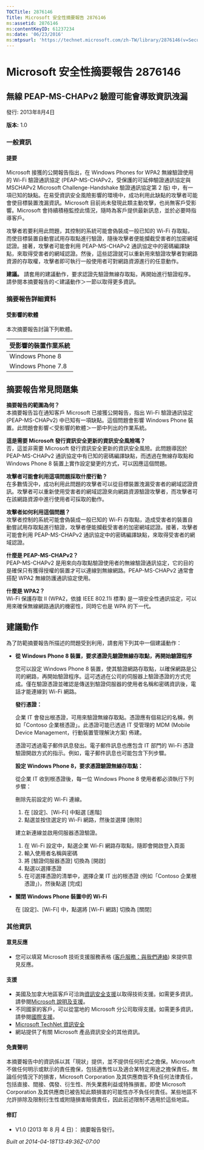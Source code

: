 ```yaml
---
TOCTitle: 2876146
Title: Microsoft 安全性摘要報告 2876146
ms:assetid: 2876146
ms:contentKeyID: 61237234
ms:date: '06/23/2016'
ms:mtpsurl: 'https://technet.microsoft.com/zh-TW/library/2876146(v=Security.10)'
---
```



Microsoft 安全性摘要報告 2876146
================================

無線 PEAP-MS-CHAPv2 驗證可能會導致資訊洩漏
------------------------------------------

發行: 2013年8月4日

**版本:** 1.0

### 一般資訊

#### 提要

Microsoft 接獲的公開報告指出，在 Windows Phones for WPA2 無線驗證使用的 Wi-Fi 驗證通訊協定 (PEAP-MS-CHAPv2，受保護的可延伸驗證通訊協定與 MSCHAPv2 Microsoft Challenge-Handshake 驗證通訊協定第 2 版) 中，有一項已知的缺點。在易受資訊安全風險影響的環境中，成功利用此缺點的攻擊者可能會使目標裝置洩漏資訊。Microsoft 目前尚未發現此類主動攻擊，也尚無客戶受影響。Microsoft 會持續積極監控此情況，隨時為客戶提供最新訊息，並於必要時指導客戶。

攻擊者若要利用此問題，其控制的系統可能會偽裝成一般已知的 Wi-Fi 存取點，而使目標裝置自動嘗試用存取點進行驗證，隨後攻擊者便能攔截受害者的加密網域認證。接著，攻擊者可能會利用 PEAP-MS-CHAPv2 通訊協定中的密碼編譯缺點，來取得受害者的網域認證。然後，這些認證就可以重新用來驗證攻擊者對網路資源的存取權，攻擊者即可執行一般使用者可對網路資源進行的任意動作。

**建議。** 請套用的建議動作，要求認證先驗證無線存取點，再開始進行驗證程序。請參閱本摘要報告的＜建議動作＞一節以取得更多資訊。

### 摘要報告詳細資料

#### 受影響的軟體

本次摘要報告討論下列軟體。

| 受影響的裝置作業系統 |
|----------------------|
| Windows Phone 8      |
| Windows Phone 7.8    |

摘要報告常見問題集
------------------


**摘要報告的範圍為何？**  
本摘要報告旨在通知客戶 Microsoft 已接獲公開報告，指出 Wi-Fi 驗證通訊協定 (PEAP-MS-CHAPv2) 中已知有一項缺點。這個問題會影響 Windows Phone 裝置。此問題會影響＜受影響的軟體＞一節中列出的作業系統。

**這是需要 Microsoft 發行資訊安全更新的資訊安全風險嗎？**  
否，這並非需要 Microsoft 發行資訊安全更新的資訊安全風險。此問題導因於 PEAP-MS-CHAPv2 通訊協定中有已知的密碼編譯缺點，而透過在無線存取點和 Windows Phone 8 裝置上實作設定變更的方式，可以因應這個問題。

**攻擊者可能會利用這項問題採取什麼行動？**  
在多數情況中，成功利用此問題的攻擊者可以從目標裝置洩漏受害者的網域認證資訊。攻擊者可以重新使用受害者的網域認證來向網路資源驗證攻擊者，而攻擊者可在該網路資源中進行使用者可採取的動作。

**攻擊者如何利用這個問題？**  
攻擊者控制的系統可能會偽裝成一般已知的 Wi-Fi 存取點，造成受害者的裝置自動嘗試用存取點進行驗證，攻擊者便能攔截受害者的加密網域認證。接著，攻擊者可能會利用 PEAP-MS-CHAPv2 通訊協定中的密碼編譯缺點，來取得受害者的網域認證。

**什麼是 PEAP-MS-CHAPv2？**  
PEAP-MS-CHAPv2 是用來向存取點驗證使用者的無線驗證通訊協定，它的目的是確保只有獲得授權的裝置才可以連線到無線網路。PEAP-MS-CHAPv2 通常會搭配 WPA2 無線防護通訊協定使用。

**什麼是 WPA2？**  
Wi-Fi 保護存取 II (WPA2，依據 IEEE 802.11i 標準) 是一項安全性通訊協定，可以用來確保無線網路通訊的機密性，同時它也是 WPA 的下一代。

建議動作
--------


為了防範摘要報告所描述的問題受到利用，請套用下列其中一個建議動作：

-   **從 Windows Phone 8 裝置，要求憑證先驗證無線存取點，再開始驗證程序**

    您可以設定 Windows Phone 8 裝置，使其驗證網路存取點，以確保網路是公司的網路，再開始驗證程序。這可透過在公司的伺服器上驗證憑證的方式完成。僅在驗證憑證並確認是傳送到驗證伺服器的使用者名稱和密碼資訊後，電話才能連線到 Wi-Fi 網路。

    **發行憑證：** 

    企業 IT 會發出根憑證，可用來驗證無線存取點。憑證應有個易記的名稱，例如「Contoso 企業根憑證」。此憑證可能已透過 IT 受管理的 MDM (Mobile Device Management，行動裝置管理解決方案) 佈建。

    憑證可透過電子郵件訊息發出。電子郵件訊息也應包含 IT 部門的 Wi-Fi 憑證驗證開啟方式的指示。例如，電子郵件訊息也可能包含下列步驟。

    **設定 Windows Phone 8，要求憑證驗證無線存取點：** 

    從企業 IT 收到根憑證後，每一位 Windows Phone 8 使用者都必須執行下列步驟：

    刪除先前設定的 Wi-Fi 連線。

    1.  在 \[設定\]、\[Wi-Fi\] 中點選 \[進階\]
    2.  點選並按住選定的 Wi-Fi 網路，然後並選擇 \[刪除\]

    建立新連線並啟用伺服器憑證驗證。

    1.  在 Wi-Fi 設定中，點選企業 Wi-Fi 網路存取點，隨即會開啟登入頁面
    2.  輸入使用者名稱與密碼
    3.  將 \[驗證伺服器憑證\] 切換為 \[開啟\]
    4.  點選以選擇憑證
    5.  在可選擇憑證的清單中，選擇企業 IT 出的根憑證 (例如「Contoso 企業根憑證」)，然後點選 \[完成\]

-   **關閉 Windows Phone 裝置中的 Wi-Fi**

    在 \[設定\]、\[Wi-Fi\] 中，點選將 \[Wi-Fi 網路\] 切換為 \[關閉\]

### 其他資訊

#### 意見反應

-   您可以填寫 Microsoft 技術支援服務表格 ([客戶服務：與我們連絡](http://support.microsoft.com/kb/?scid=sw;en;1257&showpage=1&ws=technet&sd=tech?ln=zh-tw)) 來提供意見反應。

#### 支援

-   美國及加拿大地區客戶可洽詢[資訊安全支援](https://consumersecuritysupport.microsoft.com/default.aspx?mkt=zh-tw)以取得技術支援。如需更多資訊，請參閱[Microsoft 說明及支援](http://support.microsoft.com/?ln=zh-tw)。
-   不同國家的客戶，可以從當地的 Microsoft 分公司取得支援。如需更多資訊，請參閱[國際支援](http://support.microsoft.com/common/international.aspx?ln=zh-tw)。
-   [Microsoft TechNet 資訊安全](http://technet.microsoft.com/zh-tw/security/default.aspx)
-   網站提供了有關 Microsoft 產品資訊安全的其他資訊。

#### 免責聲明

本摘要報告中的資訊係以其「現狀」提供，並不提供任何形式之擔保。Microsoft 不做任何明示或默示的責任擔保，包括適售性以及適合某特定用途之擔保責任。無論任何情況下的損害，Microsoft Corporation 及其供應商皆不負任何法律責任，包括直接、間接、偶發、衍生性、所失業務利益或特殊損害。即使 Microsoft Corporation 及其供應商已被告知此類損害的可能性亦不負任何責任。某些地區不允許排除及限制衍生性或附隨損害賠償責任，因此前述限制不適用於這些地區。

#### 修訂

-   V1.0 (2013 年 8 月 4 日)： 摘要報告發行。

*Built at 2014-04-18T13:49:36Z-07:00*
